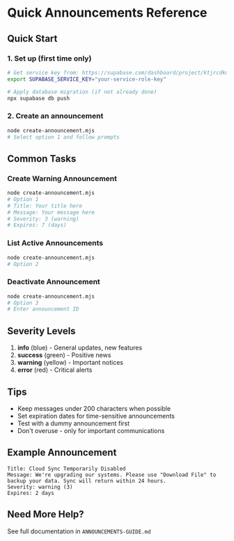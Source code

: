# Quick Announcements Reference

## Quick Start

### 1. Set up (first time only)
```bash
# Get service key from: https://supabase.com/dashboard/project/ktjrcdknewtliusorbcb/settings/api
export SUPABASE_SERVICE_KEY="your-service-role-key"

# Apply database migration (if not already done)
npx supabase db push
```

### 2. Create an announcement
```bash
node create-announcement.mjs
# Select option 1 and follow prompts
```

## Common Tasks

### Create Warning Announcement
```bash
node create-announcement.mjs
# Option 1
# Title: Your title here
# Message: Your message here  
# Severity: 3 (warning)
# Expires: 7 (days)
```

### List Active Announcements
```bash
node create-announcement.mjs
# Option 2
```

### Deactivate Announcement
```bash
node create-announcement.mjs
# Option 3
# Enter announcement ID
```

## Severity Levels
1. **info** (blue) - General updates, new features
2. **success** (green) - Positive news
3. **warning** (yellow) - Important notices
4. **error** (red) - Critical alerts

## Tips
- Keep messages under 200 characters when possible
- Set expiration dates for time-sensitive announcements
- Test with a dummy announcement first
- Don't overuse - only for important communications

## Example Announcement
```
Title: Cloud Sync Temporarily Disabled
Message: We're upgrading our systems. Please use "Download File" to backup your data. Sync will return within 24 hours.
Severity: warning (3)
Expires: 2 days
```

## Need More Help?
See full documentation in `ANNOUNCEMENTS-GUIDE.md`


